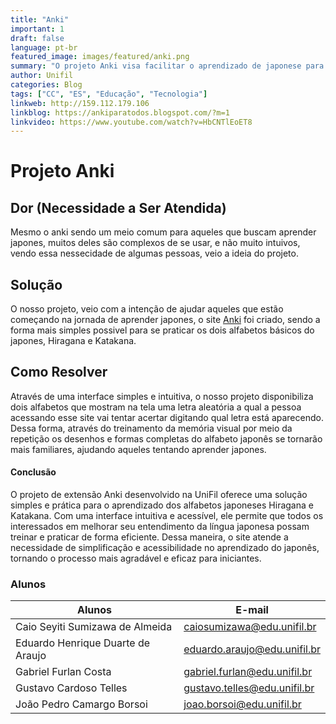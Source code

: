 ```yaml
---
title: "Anki"
important: 1
draft: false
language: pt-br
featured_image: images/featured/anki.png
summary: "O projeto Anki visa facilitar o aprendizado de japonese para iniciantes"
author: Unifil
categories: Blog
tags: ["CC", "ES", "Educação", "Tecnologia"]
linkweb: http://159.112.179.106
linkblog: https://ankiparatodos.blogspot.com/?m=1
linkvideo: https://www.youtube.com/watch?v=HbCNTlEoET8
---
```



# Projeto Anki


## Dor (Necessidade a Ser Atendida)
Mesmo o anki sendo um meio comum para aqueles que buscam aprender japones, muitos deles são complexos de se usar, e não muito intuivos, vendo essa nessecidade de algumas pessoas, veio a ideia do projeto. 

## Solução
O nosso projeto, veio com a intenção de ajudar aqueles que estão começando na jornada de aprender japones, o site [Anki](http://159.112.179.106) foi criado, sendo a forma mais simples possivel para se praticar os dois alfabetos básicos do japones, Hiragana e Katakana. 

## Como Resolver
Através de uma interface simples e intuitiva, o nosso projeto disponibiliza dois alfabetos que mostram na tela uma letra aleatória a qual a pessoa acessando esse site vai tentar acertar digitando qual letra está aparecendo. Dessa forma, através do treinamento da memória visual por meio da repetição os desenhos e formas completas do alfabeto japonês se tornarão mais familiares, ajudando aqueles tentando aprender japones.

#### Conclusão
O projeto de extensão Anki desenvolvido na UniFil oferece uma solução simples e prática para o aprendizado dos alfabetos japoneses Hiragana e Katakana. Com uma interface intuitiva e acessível, ele permite que todos os interessados em melhorar seu entendimento da língua japonesa possam treinar e praticar de forma eficiente. Dessa maneira, o site atende a necessidade de simplificação e acessibilidade no aprendizado do japonês, tornando o processo mais agradável e eficaz para iniciantes.

### Alunos

| Alunos | E-mail |
| ------ | ------ |
| Caio Seyiti Sumizawa de Almeida | caiosumizawa@edu.unifil.br |
| Eduardo Henrique Duarte de Araujo | eduardo.araujo@edu.unifil.br |
| Gabriel Furlan Costa | gabriel.furlan@edu.unifil.br ||
| Gustavo Cardoso Telles | gustavo.telles@edu.unifil.br |
| João Pedro Camargo Borsoi | joao.borsoi@edu.unifil.br|
